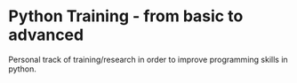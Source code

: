# Python Training - from basic to advanced
Personal track of training/research in order to improve programming skills in python.
